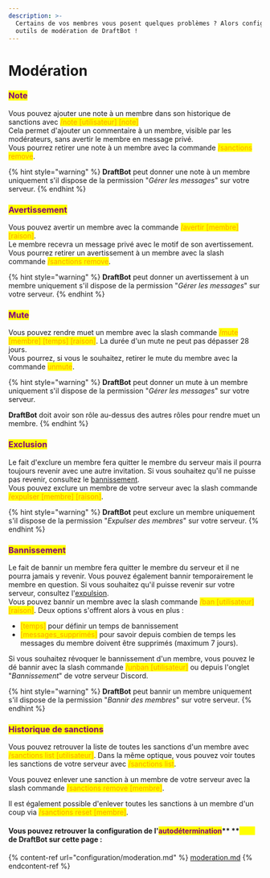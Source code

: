 ```yaml
---
description: >-
  Certains de vos membres vous posent quelques problèmes ? Alors configurez les
  outils de modération de DraftBot !
---
```


# Modération

### <mark style="color:purple;">Note</mark>

Vous pouvez ajouter une note à un membre dans son historique de sanctions avec <mark style="color:orange;">/note \[utilisateur] \[note]</mark>\
Cela permet d'ajouter un commentaire à un membre, visible par les modérateurs, sans avertir le membre en message privé.\
Vous pourrez retirer une note à un membre avec la commande <mark style="color:orange;">/sanctions remove</mark>.

{% hint style="warning" %}
**DraftBot** peut donner une note à un membre uniquement s'il dispose de la permission "_Gérer les messages_" sur votre serveur.
{% endhint %}

### <mark style="color:purple;">Avertissement</mark>

Vous pouvez avertir un membre avec la commande <mark style="color:orange;">/avertir \[membre] \[raison]</mark>.\
Le membre recevra un message privé avec le motif de son avertissement.\
Vous pourrez retirer un avertissement à un membre avec la slash commande <mark style="color:orange;">/sanctions remove</mark>.

{% hint style="warning" %}
**DraftBot** peut donner un avertissement à un membre uniquement s'il dispose de la permission "_Gérer les messages_" sur votre serveur.
{% endhint %}

### <mark style="color:purple;">Mute</mark>

Vous pouvez rendre muet un membre avec la slash commande <mark style="color:orange;">/mute \[membre] \[temps] \[raison]</mark>. La durée d'un mute ne peut pas dépasser 28 jours.\
Vous pourrez, si vous le souhaitez, retirer le mute du membre avec la commande <mark style="color:orange;">unmute</mark>.

{% hint style="warning" %}
**DraftBot** peut donner un mute à un membre uniquement s'il dispose de la permission "_Gérer les messages_" sur votre serveur.

**DraftBot** doit avoir son rôle au-dessus des autres rôles pour rendre muet un membre.
{% endhint %}

### <mark style="color:purple;">Exclusion</mark>

Le fait d'exclure un membre fera quitter le membre du serveur mais il pourra toujours revenir avec une autre invitation. Si vous souhaitez qu'il ne puisse pas revenir, consultez le [bannissement](moderation.md#ban).\
Vous pouvez exclure un membre de votre serveur avec la slash commande <mark style="color:orange;">/expulser \[membre] \[raison]</mark>.

{% hint style="warning" %}
**DraftBot** peut exclure un membre uniquement s'il dispose de la permission "_Expulser des membres_" sur votre serveur.
{% endhint %}

### <mark style="color:purple;">Bannissement</mark>

Le fait de bannir un membre fera quitter le membre du serveur et il ne pourra jamais y revenir. Vous pouvez également bannir temporairement le membre en question. Si vous souhaitez qu'il puisse revenir sur votre serveur, consultez l'[expulsion](moderation.md#exclure). \
Vous pouvez bannir un membre avec la slash commande <mark style="color:orange;">/ban \[utilisateur] \[raison]</mark>. Deux options s'offrent alors à vous en plus :

* <mark style="color:orange;">\[temps]</mark> pour définir un temps de bannissement
* <mark style="color:orange;">\[messages\_supprimés]</mark> pour savoir depuis combien de temps les messages du membre doivent être supprimés (maximum 7 jours).

Si vous souhaitez révoquer le bannissement d'un membre, vous pouvez le dé bannir avec la slash commande <mark style="color:orange;">/unban \[utilisateur]</mark> ou depuis l'onglet "_Bannissement_" de votre serveur Discord.

{% hint style="warning" %}
**DraftBot** peut bannir un membre uniquement s'il dispose de la permission "_Bannir des membres_" sur votre serveur.
{% endhint %}

### <mark style="color:purple;">Historique de sanctions</mark>

Vous pouvez retrouver la liste de toutes les sanctions d'un membre avec <mark style="color:orange;">/sanctions list \[utilisateur]</mark>. Dans la même optique, vous pouvez voir toutes les sanctions de votre serveur avec <mark style="color:orange;">/sanctions list</mark>.

Vous pouvez enlever une sanction à un membre de votre serveur avec la slash commande <mark style="color:orange;">/sanctions remove \[membre]</mark>.

Il est également possible d'enlever toutes les sanctions à un membre d'un coup via <mark style="color:orange;">/sanctions reset \[membre]</mark>.

#### Vous pouvez retrouver la configuration de l'<mark style="color:purple;">**autodétermination**</mark>** **<mark style="color:yellow;">****</mark> de **DraftBot** sur cette page :

{% content-ref url="configuration/moderation.md" %}
[moderation.md](configuration/moderation.md)
{% endcontent-ref %}
